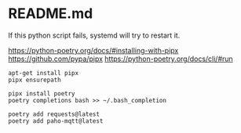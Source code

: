 # README.md

If this python script fails, systemd will try to restart it.

https://python-poetry.org/docs/#installing-with-pipx
https://github.com/pypa/pipx
https://python-poetry.org/docs/cli/#run

```
apt-get install pipx
pipx ensurepath

pipx install poetry
poetry completions bash >> ~/.bash_completion
```

```
poetry add requests@latest
poetry add paho-mqtt@latest
```


